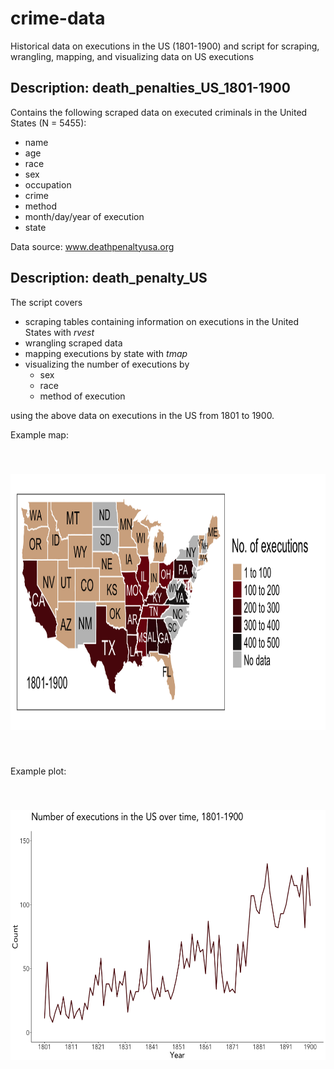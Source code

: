 # crime-data
Historical data on executions in the US (1801-1900) and script for scraping, wrangling, mapping, and visualizing data on US executions

## Description: death_penalties_US_1801-1900

Contains the following scraped data on executed criminals in the United States (N = 5455):

* name
* age
* race
* sex
* occupation
* crime
* method
* month/day/year of execution
* state

Data source: www.deathpenaltyusa.org 

## Description: death_penalty_US

The script covers

* scraping tables containing information on executions in the United States with *rvest*
* wrangling scraped data
* mapping executions by state with *tmap*
* visualizing the number of executions by
    * sex
    * race
    * method of execution
  
using the above data on executions in the US from 1801 to 1900.  

Example map:

<p align="center"><img src="https://raw.githubusercontent.com/lhehnke/lhehnke.github.io/master/img/death-penalty/Executions_1801-1900.png" width="973px" height="410x" vspace="40px"/></p>

Example plot:

<p align="center"><img src="https://raw.githubusercontent.com/lhehnke/lhehnke.github.io/master/img/death-penalty/plot1.png" width="600px" height="400x" vspace="40px"/></p>
